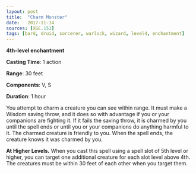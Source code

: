 ```yaml
---
layout: post
title:  "Charm Monster"
date:   2017-11-14
sources: [XGE.151]
tags: [bard, druid, sorcerer, warlock, wizard, level4, enchantment]
---
```


**4th-level enchantment**

**Casting Time**: 1 action

**Range**: 30 feet

**Components**: V, S

**Duration**: 1 hour

You attempt to charm a creature you can see within range. It must make a Wisdom saving throw, and it does so with advantage if you or your companions are fighting it. If it fails the saving throw, it is charmed by you until the spell ends or until you or your companions do anything harmful to it. The charmed creature is friendly to you. When the spell ends, the creature knows it was charmed by you. 

**At Higher Levels.** When you cast this spell using a spell slot of 5th level or higher, you can target one additional creature for each slot level above 4th. The creatures must be within 30 feet of each other when you target them.

